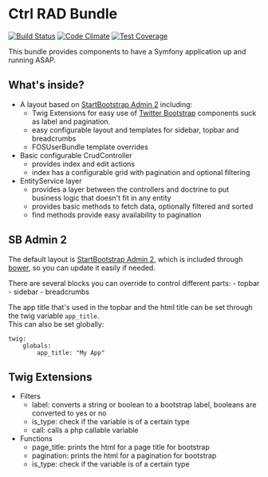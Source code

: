 Ctrl RAD Bundle
===============

[![Build Status](https://travis-ci.org/ctrl-f5/ctrl-rad-bundle.svg?branch=master)](https://travis-ci.org/ctrl-f5/ctrl-rad-bundle)
[![Code Climate](https://codeclimate.com/github/ctrl-f5/ctrl-rad-bundle/badges/gpa.svg)](https://codeclimate.com/github/ctrl-f5/ctrl-rad-bundle)
[![Test Coverage](https://codeclimate.com/github/ctrl-f5/ctrl-rad-bundle/badges/coverage.svg)](https://codeclimate.com/github/ctrl-f5/ctrl-rad-bundle/coverage)

This bundle provides components to have a Symfony application up and running ASAP.

What's inside?
--------------

* A layout based on [StartBootstrap Admin 2][2] including:
    - Twig Extensions for easy use of [Twitter Bootstrap][1] components suck as label and pagination.
    - easy configurable layout and templates for sidebar, topbar and breadcrumbs
    - FOSUserBundle template overrides
* Basic configurable CrudController
    - provides index and edit actions
    - index has a configurable grid with pagination and optional filtering
* EntityService layer
    - provides a layer between the controllers and doctrine to put business logic that doesn't fit in any entity
    - provides basic methods to fetch data, optionally filtered and sorted
    - find methods provide easy availability to pagination
    
SB Admin 2
----------

The default layout is [StartBootstrap Admin 2][2], which is included through [bower][3], so you can update it easily if needed.  

There are several blocks you can override to control different parts:
    - topbar
    - sidebar
    - breadcrumbs
    
The app title that's used in the topbar and the html title can be set through the twig variable `app_title`.  
This can also be set globally:

    twig:
        globals:
            app_title: "My App"
            
Twig Extensions
---------------

* Filters
    - label: converts a string or boolean to a bootstrap label, booleans are converted to yes or no
    - is_type: check if the variable is of a certain type
    - call: calls a php callable variable
* Functions
    - page_title: prints the html for a page title for bootstrap
    - pagination: prints the html for a pagination for bootstrap
    - is_type: check if the variable is of a certain type

[1]:    http://getbootstrap.com/
[2]:    http://startbootstrap.com/template-overviews/sb-admin-2/
[3]:    http://bower.io/
[101]:  https://github.com/ctrl-f5/ctrl-rad-bundle
[102]:  https://github.com/FriendsOfSymfony/FOSUserBundle
